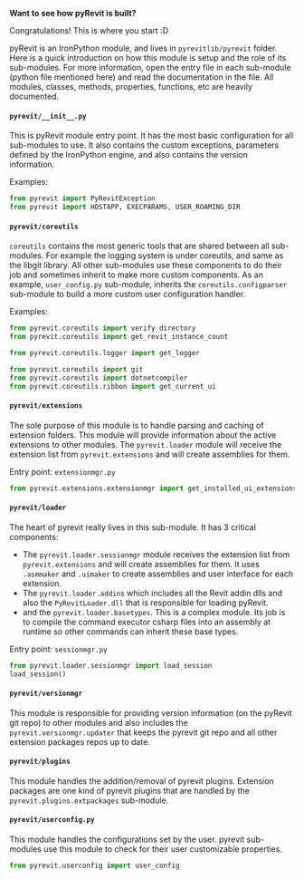**Want to see how pyRevit is built?**

Congratulations! This is where you start :D

pyRevit is an IronPython module, and lives in `pyrevitlib/pyrevit` folder.
Here is a quick introduction on how this module is setup and the role of its sub-modules. For more information, open
the entry file in each sub-module (python file mentioned here) and read the documentation in the file. All modules,
classes, methods, properties, functions, etc are heavily documented.


#### `pyrevit/__init__.py`

This is pyRevit module entry point. It has the most basic configuration for all sub-modules to use. It also contains
 the custom exceptions, parameters defined by the IronPython engine, and also contains the version information.

Examples:

``` python
from pyrevit import PyRevitException
from pyrevit import HOSTAPP, EXECPARAMS, USER_ROAMING_DIR
```


#### `pyrevit/coreutils`

`coreutils` contains the most generic tools that are shared between all sub-modules. For example the logging system is
under coreutils, and same as the libgit library. All other sub-modules use these components to do their job and
sometimes inherit to make more custom components. As an example, `user_config.py` sub-module, inherits
the `coreutils.configparser` sub-module to build a more custom user configuration handler.

Examples:

``` python
from pyrevit.coreutils import verify_directory
from pyrevit.coreutils import get_revit_instance_count

from pyrevit.coreutils.logger import get_logger

from pyrevit.coreutils import git
from pyrevit.coreutils import dotnetcompiler
from pyrevit.coreutils.ribbon import get_current_ui

```

#### `pyrevit/extensions`

The sole purpose of this module is to handle parsing and caching of extension folders. This module will provide
information about the active extensions to other modules. The `pyrevit.loader` module will receive the extension
list from `pyrevit.extensions` and will create assemblies for them.

Entry point: `extensionmgr.py`

``` python
from pyrevit.extensions.extensionmgr import get_installed_ui_extensions
```


#### `pyrevit/loader`

The heart of pyrevit really lives in this sub-module. It has 3 critical components:

- The `pyrevit.loader.sessionmgr` module receives the extension list from `pyrevit.extensions` and will create assemblies for them.
It uses `.asmmaker` and `.uimaker` to create assemblies and user interface for each extension.
- The `pyrevit.loader.addins` which includes all the Revit addin dlls and also the `PyRevitLoader.dll` that is responsible
 for loading pyRevit.
- and the `pyrevit.loader.basetypes`. This is a complex module. Its job is to compile the command executor csharp files
 into an assembly at runtime so other commands can inherit these base types.

Entry point: `sessionmgr.py`

``` python
from pyrevit.loader.sessionmgr import load_session
load_session()
```

#### `pyrevit/versionmgr`

This module is responsible for providing version information (on the pyRevit git repo) to other modules and also
includes the `pyrevit.versionmgr.updater` that keeps the pyrevit git repo and all other extension packages repos up
 to date.

#### `pyrevit/plugins`

This module handles the addition/removal of pyrevit plugins. Extension packages are one kind of pyrevit plugins that
are handled by the `pyrevit.plugins.extpackages` sub-module.

#### `pyrevit/userconfig.py`

This module handles the configurations set by the user. pyrevit sub-modules use this module to check for their
user customizable properties.

``` python
from pyrevit.userconfig import user_config
```

